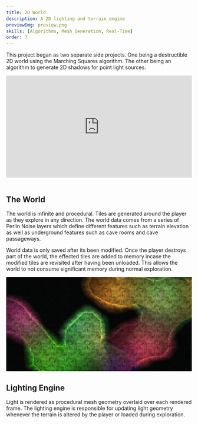```yaml
---
title: 2D World
description: A 2D lighting and terrain engine
previewImg: preview.png
skills: [Algorithms, Mesh Generation, Real-Time]
order: 7
---
```

This project began as two separate side projects. One being a destructible 2D world using the Marching Squares algorithm. The other being an algorithm to generate 2D shadows for point light sources. 
<div style="padding:55% 0 0 0;position:relative;"><iframe src="https://player.vimeo.com/video/636559926?h=9ef1a03117&amp;badge=0&amp;autopause=0&amp;player_id=0&amp;app_id=58479" frameborder="0" allow="autoplay; fullscreen; picture-in-picture" allowfullscreen style="position:absolute;top:0;left:0;width:100%;height:100%;" title="lighting_demo"></iframe></div><script src="https://player.vimeo.com/api/player.js"></script>

<br>

The World
----

The world is infinite and procedural. Tiles are generated around the player as they explore in any direction. The world data comes from a series of Perlin Noise layers which define different features such as terrain elevation as well as underground features such as cave rooms and cave passageways. 

World data is only saved after its been modified. Once the player destroys part of the world, the effected tiles are added to memory incase the modified tiles are revisited after having been unloaded. This allows the world to not consume significant memory during normal exploration. 

![A cave with lights](./lighting.png)

Lighting Engine
---

Light is rendered as procedural mesh geometry overlaid over each rendered frame. The lighting engine is responsible for updating light geometry whenever the terrain is altered by the player or loaded during exploration. 


